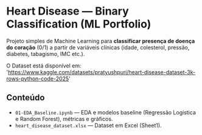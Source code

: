 
# Heart Disease — Binary Classification (ML Portfolio)

Projeto simples de Machine Learning para **classificar presença de doença do coração** (0/1) a partir de variáveis clínicas
(idade, colesterol, pressão, diabetes, tabagismo, IMC etc.).

O Dataset está disponível em: 'https://www.kaggle.com/datasets/pratyushpuri/heart-disease-dataset-3k-rows-python-code-2025'


## Conteúdo
- `01-EDA_Baseline.ipynb` — EDA e modelos baseline (Regressão Logística e Random Forest), métricas e gráficos.
- `heart_disease_dataset.xlsx` — Dataset em Excel (Sheet1).